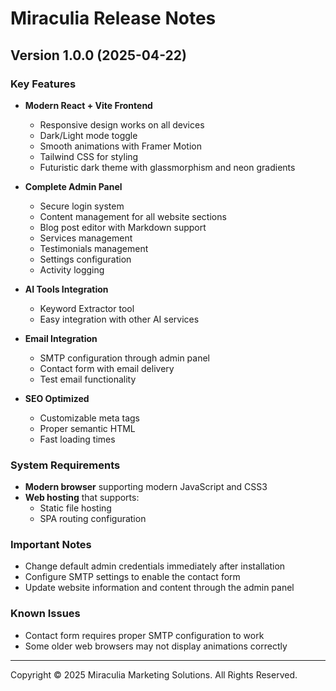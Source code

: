 # Miraculia Release Notes

## Version 1.0.0 (2025-04-22)

### Key Features

- **Modern React + Vite Frontend**
  - Responsive design works on all devices
  - Dark/Light mode toggle
  - Smooth animations with Framer Motion
  - Tailwind CSS for styling
  - Futuristic dark theme with glassmorphism and neon gradients

- **Complete Admin Panel**
  - Secure login system
  - Content management for all website sections
  - Blog post editor with Markdown support
  - Services management
  - Testimonials management
  - Settings configuration
  - Activity logging

- **AI Tools Integration**
  - Keyword Extractor tool
  - Easy integration with other AI services

- **Email Integration**
  - SMTP configuration through admin panel
  - Contact form with email delivery
  - Test email functionality

- **SEO Optimized**
  - Customizable meta tags
  - Proper semantic HTML
  - Fast loading times

### System Requirements

- **Modern browser** supporting modern JavaScript and CSS3
- **Web hosting** that supports:
  - Static file hosting
  - SPA routing configuration

### Important Notes

- Change default admin credentials immediately after installation
- Configure SMTP settings to enable the contact form
- Update website information and content through the admin panel

### Known Issues

- Contact form requires proper SMTP configuration to work
- Some older web browsers may not display animations correctly

---

Copyright © 2025 Miraculia Marketing Solutions. All Rights Reserved.
